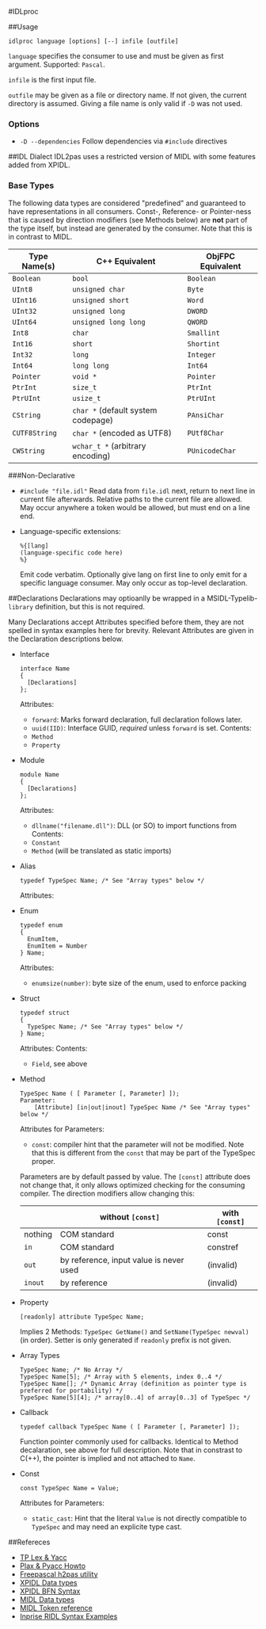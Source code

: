 #IDLproc

##Usage

``
idlproc language [options] [--] infile [outfile]
``

`language` specifies the consumer to use and must be given as first argument. Supported: `Pascal`.

`infile` is the first input file.

`outfile` may be given as a file or directory name. If not given, the current directory is assumed. Giving a file name is only valid if `-D` was not used.

### Options

* `-D --dependencies`
  Follow dependencies via `#include` directives
  

##IDL Dialect
IDL2pas uses a restricted version of MIDL with some features added from XPIDL.

### Base Types
The following data types are considered "predefined" and guaranteed to have representations in all consumers.
Const-, Reference- or Pointer-ness that is caused by direction modifiers (see Methods below) are **not** part of the type itself, but instead are generated by the consumer. Note that this is in contrast to MIDL.

| Type Name(s) | C++ Equivalent | ObjFPC Equivalent |
|--------------|----------------|----------------|
| `Boolean`              | `bool`       | `Boolean`       |
| `UInt8`                | `unsigned char`       | `Byte`       |
| `UInt16`               | `unsigned short`       | `Word`       |
| `UInt32`               | `unsigned long`       | `DWORD`       |
| `UInt64`               | `unsigned long long`       | `QWORD`       |
| `Int8`                 | `char`       | `Smallint`       |
| `Int16`                | `short`       | `Shortint`       |
| `Int32`                | `long`       | `Integer`       |
| `Int64`                | `long long`       | `Int64`       |
| `Pointer`              | `void *`       | `Pointer`       |
| `PtrInt`               | `size_t`       | `PtrInt`       |
| `PtrUInt`              | `usize_t`       | `PtrUInt`       |
| `CString`              | `char *` (default system codepage)      | `PAnsiChar`       |
| `CUTF8String`          | `char *` (encoded as UTF8)      | `PUtf8Char`       |
| `CWString`             | `wchar_t *` (arbitrary encoding)      | `PUnicodeChar`       |

###Non-Declarative

* `#include "file.idl"`
  Read data from `file.idl` next, return to next line in current file afterwards. Relative paths to the current file are allowed. May occur anywhere a token would be allowed, but must end on a line end.

* Language-specific extensions:
  ```
  %{[lang]
  (language-specific code here)
  %}
  ```
  Emit code verbatim. Optionally give lang on first line to only emit for a specific language consumer. May only occur as top-level declaration.

##Declarations
Declarations may optioanlly be wrapped in a MSIDL-Typelib-`library` definition, but this is not required.

Many Declarations accept Attributes specified before them, they are not spelled in syntax examples here for brevity. Relevant Attributes are given in the Declaration descriptions below.

* Interface
  ```IDL
  interface Name
  {
    [Declarations]
  };
  ```
  Attributes:
  * `forward`: Marks forward declaration, full declaration follows later.
  * `uuid(IID)`: Interface GUID, *required* unless `forward` is set.
  Contents:
  * `Method`
  * `Property`

* Module
  ```IDL
  module Name
  {
    [Declarations]
  };
  ```
  Attributes:
  * `dllname("filename.dll")`: DLL (or SO) to import functions from
  Contents:
  * `Constant`
  * `Method` (will be translated as static imports)

* Alias
  ```IDL
  typedef TypeSpec Name; /* See "Array types" below */
  ```
  Attributes:

* Enum
  ```IDL
  typedef enum
  {
    EnumItem,
    EnumItem = Number
  } Name;
  ```
  Attributes:
  * `enumsize(number)`: byte size of the enum, used to enforce packing

* Struct
  ```IDL
  typedef struct
  {
    TypeSpec Name; /* See "Array types" below */
  } Name;
  ```
  Attributes:
  Contents:
  * `Field`, see above

* Method
  ```IDL
  TypeSpec Name ( [ Parameter [, Parameter] ]);
  Parameter:
      [Attribute] [in|out|inout] TypeSpec Name /* See "Array types" below */
  ```
  Attributes for Parameters:
  * `const`: compiler hint that the parameter will not be modified. Note that this is different from the `const` that may be part of the TypeSpec proper.

  Parameters are by default passed by value. The `[const]` attribute does not change that, it only allows optimized checking for the consuming compiler. The direction modifiers allow changing this:
  
  |         | without `[const]` | with `[const]` |
  |---------|-------------------|----------------|
  | nothing | COM standard      | const          |
  | `in`    | COM standard      | constref       |
  | `out`   | by reference, input value is never used                    | (invalid)      |
  | `inout` | by reference      | (invalid)      |

* Property
  ```IDL
  [readonly] attribute TypeSpec Name;
  ```
  Implies 2 Methods: `TypeSpec GetName()` and `SetName(TypeSpec newval)` (in order). Setter is only generated if `readonly` prefix is not given.


* Array Types
  ```IDL
  TypeSpec Name; /* No Array */
  TypeSpec Name[5]; /* Array with 5 elements, index 0..4 */
  TypeSpec Name[]; /* Dynamic Array (definition as pointer type is preferred for portability) */
  TypeSpec Name[5][4]; /* array[0..4] of array[0..3] of TypeSpec */
  ```

* Callback
  ```IDL
  typedef callback TypeSpec Name ( [ Parameter [, Parameter] ]);
  ```

  Function pointer commonly used for callbacks. Identical to Method decalaration, see above for full description. Note that in constrast to C(++), the pointer is implied and not attached to `Name`.

* Const
  ```IDL
  const TypeSpec Name = Value;
  ```
  Attributes for Parameters:
  * `static_cast`: Hint that the literal `Value` is not directly compatible to `TypeSpec` and may need an explicite type cast.


##Refereces

- [TP Lex & Yacc](http://www.musikwissenschaft.uni-mainz.de/~ag/tply/)
- [Plax & Pyacc Howto](http://wiki.freepascal.org/Plex_and_Pyacc)
- [Freepascal h2pas utility](https://github.com/graemeg/freepascal/tree/master/utils/h2pas)
- [XPIDL Data types](https://developer.mozilla.org/en-US/docs/Mozilla/XPIDL)
- [XPIDL BFN Syntax](https://developer.mozilla.org/en-US/docs/Mozilla/XPIDL/Syntax)
- [MIDL Data types](https://msdn.microsoft.com/en-us/library/windows/desktop/aa367090%28v=vs.85%29.aspx)
- [MIDL Token reference](https://msdn.microsoft.com/en-us/library/windows/desktop/aa367088%28v=vs.85%29.aspx)
- [Inprise RIDL Syntax Examples](http://docwiki.embarcadero.com/RADStudio/Berlin/en/Using_Object_Pascal_or_RIDL_Syntax)











